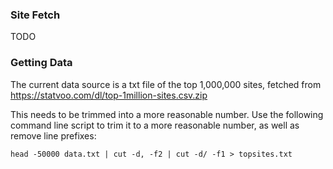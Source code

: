 ### Site Fetch

TODO

### Getting Data

The current data source is a txt file of the top 1,000,000 sites, fetched from
https://statvoo.com/dl/top-1million-sites.csv.zip

This needs to be trimmed into a more reasonable number. Use the following command line script to trim it to a more reasonable number, as well as remove line prefixes:

    head -50000 data.txt | cut -d, -f2 | cut -d/ -f1 > topsites.txt
